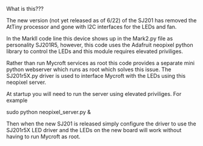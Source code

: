 What is this???


The new version (not yet released as of 6/22) of the SJ201 has
removed the AtTiny processor and gone with I2C interfaces for 
the LEDs and fan. 

In the MarkII code line this device shows up in the Mark2.py 
file as personality SJ201R5, however, this code uses the 
Adafruit neopixel python library to control the LEDs and this
module requires elevated priviliges. 

Rather than run Mycroft services as root this code provides a 
separate mini python webserver which runs as root which solves
this issue. The SJ201r5X.py driver is used to interface Mycroft
with the LEDs using this neopixel server. 

At startup you will need to run the server using elevated
priviliges. For example 

sudo python neopixel_server.py &

Then when the new SJ201 is released simply configure the
driver to use the SJ201r5X LED driver and the LEDs on
the new board will work without having to run Mycroft as
root.

